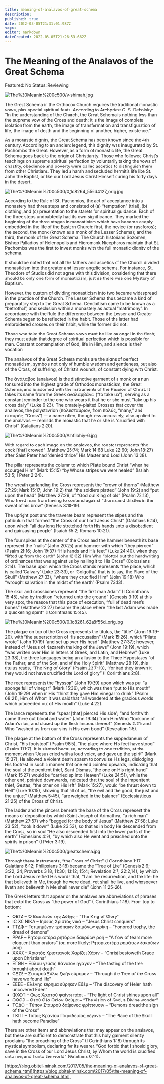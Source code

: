 ```yaml
---
title: meaning-of-analavos-of-great-schema
description: 
published: true
date: 2022-03-05T21:31:01.987Z
tags: 
editor: markdown
dateCreated: 2022-03-05T21:26:53.662Z
---
```


# The Meaning of the Analavos of the Great Schema

Featured: No
Status: Reviewing

![The%20Meanin%200c500/v-shimah.jpg](The%20Meanin%200c500/v-shimah.jpg)

The Great Schema in the Orthodox Church requires the traditional monastic vows, plus special spiritual feats. According to Archpriest G. S. Debolsky: “In the understanding of the Church, the Great Schema is nothing less than the supreme vow of the Cross and death; it is the image of complete isolation from the earth, the image of transformation and transfiguration of life, the image of death and the beginning of another, higher, existence.”

As a monastic dignity, the Great Schema has been known since the 4th century. According to an ancient legend, this dignity was inaugurated by St. Pachomios the Great. However, as a form of monastic life, the Great Schema goes back to the origin of Christianity. Those who followed Christ’s teachings on supreme spiritual perfection by voluntarily taking the vows of chastity, obedience and poverty were called ascetics to distinguish them from other Christians. They led a harsh and secluded hermit’s life like St. John the Baptist, or like our Lord Jesus Christ Himself during his forty days in the desert.

![The%20Meanin%200c500/0_1c8264_556d4127_orig.jpg](The%20Meanin%200c500/0_1c8264_556d4127_orig.jpg)

According to the Rule of St. Pachomios, the act of acceptance into a monastery had three steps and consisted of (a) “temptation” (trial), (b) clothing, and (c) presentation to the starets for spiritual guidance. Each of the three steps undoubtedly had its own significance. They marked the beginning of the three stages in monasticism which have become deeply embedded in the life of the Eastern Church: first, the novice (or rasoforos); the second, the monk (known as a monk of the Lesser Schema); and the third, the monk of the Great Schema. The Church historians Sozomen, Bishop Palladios of Helenopolis and Hieromonk Nicephoros maintain that St. Pachomios was the first to invest monks with the full monastic dignity of the schema.

It should be noted that not all the fathers and ascetics of the Church divided monasticism into the greater and lesser angelic schema. For instance, St. Theodore of Studios did not agree with this division, considering that there should be only one form of monasticism, just as there was one Mystery of Baptism.

However, the custom of dividing monasticism into two became widespread in the practice of the Church. The Lesser Schema thus became a kind of preparatory step to the Great Schema. Cenobitism came to be known as a “betrothal”, and seclusion within a monastery as actual “matrimony”. In accordance with the Rule the difference between the Lesser and Greater Schema began to be reflected in the habit. Those of the latter had embroidered crosses on their habit, while the former did not.

Those who take the Great Schema vows must be like an angel in the flesh; they must attain that degree of spiritual perfection which is possible for man. Constant contemplation of God, life in Him, and silence is their vocation.

The analavos of the Great Schema monks are the signs of perfect monasticism, symbols not only of humble wisdom and gentleness, but also of the Cross, of suffering, of Christ’s wounds, of constant dying with Christ.

The άνάλαβος (analavos) is the distinctive garment of a monk or a nun tonsured into the highest grade of Orthodox monasticism, the Great Schema, and is adorned with the instruments of the Passion of Christ. It takes its name from the Greek αναλαμβάνω (“to take up”), serving as a constant reminder to the one who wears it that he or she must “take up his cross daily” (Luke 9:23). The ornately-plaited Crosses that cover the analavos, the polystavrion (πολυσταύριον, from πολύς, “many,” and σταυρός, “Cross”) — a name often, though less accurately, also applied to the analavos — reminds the monastic that he or she is “crucified with Christ” (Galatians 2:20).

![The%20Meanin%200c500/Amfilohiy-6.jpg](The%20Meanin%200c500/Amfilohiy-6.jpg)

With regard to each image on the analavos, the rooster represents “the cock [that] crowed” (Matthew 26:74; Mark 14:68 Luke 22:60; John 18:27) after Saint Peter had “denied thrice” His Master and Lord (John 13:38).

The pillar represents the column to which Pilate bound Christ “when he scourged Him” (Mark 15:15) “by Whose stripes we were healed” (Isaiah 53:5; I Peter 2:24).

The wreath garlanding the Cross represents the “crown of thorns” (Matthew 27:29; Mark 15:17; John 19:2) that “the soldiers platted” (John 19:2) and “put upon the head” (Matthew 27:29) of “God our King of old” (Psalm 73:13), Who freed man from having to contend against “thorns and thistles in the sweat of his brow” (Genesis 3:18-19).

The upright post and the traverse beam represent the stipes and the patibulum that formed “the Cross of our Lord Jesus Christ” (Galatians 6:14), upon which “all day long He stretched forth His hands unto a disobedient and gainsaying people” (Isaiah 65:2; Romans 10:21).

The four spikes at the center of the Cross and the hammer beneath its base represent the “nails” (John 20:25) and hammer with which “they pierced” (Psalm 21:16; John 19:37) “His hands and His feet” (Luke 24:40). when they “lifted up from the earth” (John 12:32) Him Who “blotted out the handwriting of ordinances that was against us by nailing it to His Cross” (Colossians 2:14). The base upon which the Cross stands represents “the place, which is called ‘Calvary’ (Luke 23:33), or ‘Golgotha’, that is to say, the Place of the Skull” (Matthew 27:33), “where they crucified Him” (John 19:18) Who “wrought salvation in the midst of the earth” (Psalm 73:13).

The skull and crossbones represent “the first man Adam” (I Corinthians 15:45), who by tradition “returned unto the ground” (Genesis 3:19) at this very spot, the reason that this place of execution, “full of dead men’s bones” (Matthew 23:27) became the place where “the last Adam was made a quickening spirit” (I Corinthians 15:45).

![The%20Meanin%200c500/0_1c8261_62a8f55d_orig.jpg](The%20Meanin%200c500/0_1c8261_62a8f55d_orig.jpg)

The plaque on top of the Cross represents the titulus, the “title” (John 19:19-20), with “the superscription of His accusation” (Mark 15:26), which “Pilate wrote” (John 19:19) “and set up over His head” (Matthew 27:37); however, instead of “Jesus of Nazareth the king of the Jews” (John 19:19), which “was written over Him in letters of Greek, and Latin, and Hebrew” (Luke 23:38), the three languages being an allusion to the Three Hypostases “of the Father, and of the Son, and of the Holy Spirit” (Matthew 28:19), this titulus reads, “The King of Glory” (Psalm 23:7-10), “for had they known it they would not have crucified the Lord of glory” (I Corinthians 2:8).

The reed represents the “hyssop” (John 19:29) upon which was put “a sponge full of vinegar” (Mark 15:36), which was then “put to His mouth” (John 19:29) when in His “thirst they gave Him vinegar to drink” (Psalm 68:21), Him of Whom it was said that “all wondered at the gracious words which proceeded out of His mouth” (Luke 4:22).

The lance represents the “spear [that] pierced His side”; “and forthwith came there out blood and water” (John 19:34) from Him Who “took one of Adam’s ribs, and closed up the flesh instead thereof” (Genesis 2:21) and Who “washed us from our sins in His own blood” (Revelation 1:5).

The plaque at the bottom of the Cross represents the suppedaneum of Christ, “His footstool” (Psalm 98:5), “the place where His feet have stood” (Psalm 131:7). It is slanted because, according to one tradition, at the moment when “Jesus cried with a loud voice, and gave up the spirit” (Mark 15:37), He allowed a violent death spasm to convulse His legs, dislodging His footrest in such a manner that one end pointed upwards, indicating that the soul of the penitent thief, Saint Dismas, “the one on His right hand” (Mark 15:27) would be “carried up into Heaven” (Luke 24:51), while the other end, pointed downwards, indicated that the soul of the impenitent thief, Gestas, “the other on His left” (Mark 15:27), would “be thrust down to Hell” (Luke 10:15), showing that all of us, “the evil and the good, the just and the unjust” (Matthew 5:45), “are weighed in the balance” (Ecclesiasticus 21:25) of the Cross of Christ.

The ladder and the pincers beneath the base of the Cross represent the means of deposition by which Saint Joseph of Arimathea, “a rich man” (Matthew 27:57) who “begged for the body of Jesus” (Matthew 27:58; Luke 23:52), “took it down” (Luke 23:53), so that as in body He descended from the Cross, so in soul “He also descended first into the lower parts of the earth” (Ephesians 4:9), “by which also He went and preached unto the spirits in prison” (I Peter 3:19).

![The%20Meanin%200c500/greatschema.jpg](The%20Meanin%200c500/greatschema.jpg)

Through these instruments, “the Cross of Christ” (I Corinthians 1:17: Galatians 6:12; Philippians 3:18) became the “Tree of Life” (Genesis 2:9; 3:22, 24; Proverbs 3:18, 11:30; 13:12; 15:4; Revelation 2:7; 22:2,14), by which the Lord Jesus reified His words that, “I am the resurrection, and the life: he that believeth in Me, though he were dead, yet shall he live, and whosoever liveth and believeth in Me shall never die” (John 11:25-26).

The Greek letters that appear on the analavos are abbreviations of phrases that extol the Cross as “the power of God” (I Corinthians 1:18). From top to bottom:

- ΟΒΤΔ – Ό Βασιλεύς της Δόξης – “The King of Glory”
- ΙC XC NIKΑ – Ιησούς Χριστός νικά – ”Jesus Christ conquers”
- ΤΤΔΦ – Τετιμημένον τρόπαιον δαιμόνων φρίκη – “Honored trophy, the dread of demons”
- ΡΡΔΡ – Ρητορικοτέρα ρητόρων δακρύων ροή – “A flow of tears more eloquent than orators” (or, more likely: Ρητορικοτέρα ρημάτων δακρύων ροή)
- ΧΧΧΧ – Χριστός Χριστιανοίς Χαρίζει Χάριν – “Christ bestoweth Grace upon Christians”
- ΞΓΘΗ – Ξύλου γεύσις θάνατον ηγαγεν – “The tasting of the tree brought about death”
- CΞΖΕ – Σταυρού Ξύλω ζωήν εύρομεν – “Through the Tree of the Cross have we found life”
- ΕΕΕΕ – Ελένης εύρημα εύρηκεν Εδέμ – “The discovery of Helen hath uncovered Eden”
- ΦΧΦΠ – Φως Χριστού φαίνοι πάσι – “The light of Christ shines upon all”
- ΘΘΘΘ – Θεού Θέα Θείον Θαύμα – “The vision of God, a Divine wonder”
- ΤCΔΦ – Τύπον Σταυρού δαίμονες φρίττουσιν – “Demons dread the sign of the Cross”
- ΤΚΠΓ – Τόπος Κρανίου Παράδεισος γέγονε – “The Place of the Skull hath become Paradise”

There are other items and abbreviations that may appear on the analavos, but these are sufficient to demonstrate that this holy garment silently proclaims “the preaching of the Cross” (I Corinthians 1:18) through its mystical symbolism, declaring for its wearer, “God forbid that I should glory, save in the Cross of our Lord Jesus Christ, by Whom the world is crucified unto me, and I unto the world” (Galatians 6:14).

[https://blog.obitel-minsk.com/2017/05/the-meaning-of-analavos-of-great-schema.html](https://blog.obitel-minsk.com/2017/05/the-meaning-of-analavos-of-great-schema.html)